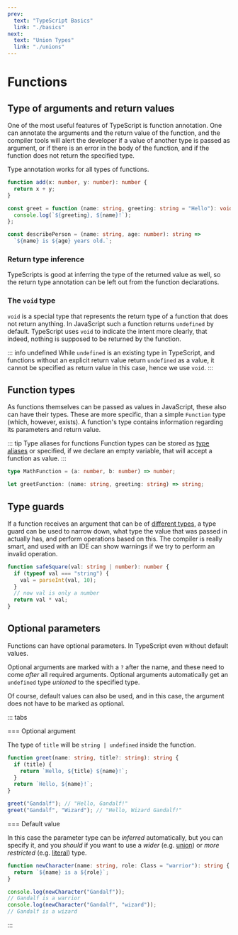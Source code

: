 ```yaml
---
prev:
  text: "TypeScript Basics"
  link: "./basics"
next:
  text: "Union Types"
  link: "./unions"
---
```


# Functions

## Type of arguments and return values

One of the most useful features of TypeScript is function annotation. One can annotate the arguments and the return value of the function, and the compiler tools will alert the developer if a value of another type is passed as argument, or if there is an error in the body of the function, and if the function does not return the specified type.

Type annotation works for all types of functions.

```typescript
function add(x: number, y: number): number {
  return x + y;
}

const greet = function (name: string, greeting: string = "Hello"): void {
  console.log(`${greeting}, ${name}!`);
};

const describePerson = (name: string, age: number): string =>
  `${name} is ${age} years old.`;
```

### Return type inference

TypeScripts is good at inferring the type of the returned value as well, so the return type annotation can be left out from the function declarations.

### The `void` type

`void` is a special type that represents the return type of a function that does not return anything. In JavaScript such a function returns `undefined` by default. TypeScript uses `void` to indicate the intent more clearly, that indeed, nothing is supposed to be returned by the function.

::: info undefined
While `undefined` is an existing type in TypeScript, and functions without an explicit return value return `undefined` as a value, it cannot be specified as return value in this case, hence we use `void`.
:::

## Function types

As functions themselves can be passed as values in JavaScript, these also can have their types. These are more specific, than a simple `Function` type (which, however, exists). A function's type contains information regarding its parameters and return value.

::: tip Type aliases for functions
Function types can be stored as [type aliases](./basics#type-alias) or specified, if we declare an empty variable, that will accept a function as value.
:::

```typescript
type MathFunction = (a: number, b: number) => number;

let greetFunction: (name: string, greeting: string) => string;
```

## Type guards

If a function receives an argument that can be of [different types](./unions), a type guard can be used to narrow down, what type the value that was passed in actually has, and perform operations based on this. The compiler is really smart, and used with an IDE can show warnings if we try to perform an invalid operation.

```typescript
function safeSquare(val: string | number): number {
  if (typeof val === "string") {
    val = parseInt(val, 10);
  }
  // now val is only a number
  return val * val;
}
```

## Optional parameters

Functions can have optional parameters. In TypeScript even without default values.

Optional arguments are marked with a `?` after the name, and these need to come _after_ all required arguments. Optional arguments automatically get an `undefined` type _unioned_ to the specified type.

Of course, default values can also be used, and in this case, the argument does not have to be marked as optional.

::: tabs

=== Optional argument

The type of `title` will be `string | undefined` inside the function.

```typescript
function greet(name: string, title?: string): string {
  if (title) {
    return `Hello, ${title} ${name}!`;
  }
  return `Hello, ${name}!`;
}

greet("Gandalf"); // "Hello, Gandalf!"
greet("Gandalf", "Wizard"); // "Hello, Wizard Gandalf!"
```

=== Default value

In this case the parameter type can be _inferred_ automatically, but you can specify it, and you _should_ if you want to use a _wider_ (e.g. [union](./unions)) or _more restricted_ (e.g. [literal](./unions#literal-types)) type.

```typescript
function newCharacter(name: string, role: Class = "warrior"): string {
  return `${name} is a ${role}`;
}

console.log(newCharacter("Gandalf"));
// Gandalf is a warrior
console.log(newCharacter("Gandalf", "wizard"));
// Gandalf is a wizard
```

:::
